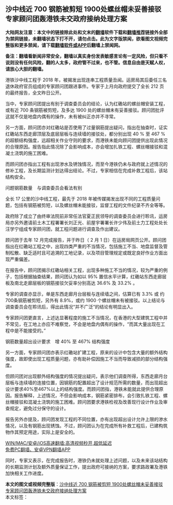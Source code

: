  <h2>沙中线近 700 钢筋被剪短 1900处螺丝帽未妥善接驳 专家顾问团轰港铁未交政府接纳处理方案</h2> <p class="notice"><b>大陆网友注意：本文中的链接除此处和文末的<a href="https://github.com/bannedbook/fanqiang" >翻墙</a>软件下载和<a href="https://github.com/killgcd/justmysocks/blob/master/README.md">翻墙推荐</a>链接外全部为禁网链接，未翻墙状态下打不开，请勿点击。此为文字版禁闻，欲看图文视频完整版和更多禁闻，请下载<a href="https://github.com/bannedbook/fanqiang">翻墙软件或APP</a>后翻墙上禁闻网。</p><p>备注：翻墙看新闻非常安全，翻墙以真实身份发表敏感言论有一定风险，但只看不说则没有任何风险，翻的人太多，政府管不过来，也不管。信息自由是天赋人权，请放心大胆的翻墙。</b></p>  <div class="entry">  <p>港铁沙中线工程于 2018 年，被揭发出现连串工程质量丑闻。运房局其后委任三名退休政府官员组成的专家顾问团跟进事件。专家于上月向政府提交了全长 212 页的最终报告，全文昨日公开。</p> <p>当中，专家顾问团提出有别于调查委员会的结论，认为红磡站的螺丝帽安装工程，或有近 700 条钢筋被剪短，及多达 1900 处的螺丝帽未有妥善接驳。顾问团批评这就不仅是地盘内偶有的操作，未有被纠正亦并不寻常。</p> <p>另一方面，顾问团亦对红磡站是否使用了过量钢筋提出疑问，指出在抽查时，证实红磡站东西走廊顶层及底层层板与连续墙的接驳处，都分别出现 40 % 至 467 %的超额结构强度，远超相关作业守则的要求，而港铁未能向顾问团提供出现此情况的合理原因。报告指此情况除了会影响成本，亦会增加扎铁工程、螺丝帽接驳和混凝土浇筑的施工困难。</p> <p>而顾问团亦指出工程有出现渗水及锈蚀情况，而至今港铁仍未与政府就上述情况的修补工程，及长期监测计划达得出结论。不过，专家相信在完成补救工程后，该站结构安全。</p>  <p>问题钢筋数量　与调查委员会看法有别</p> <p>全长 17 公里的沙中线工程，最先于 2018 年被传媒揭发出现不同的工程质量问题，包括有钢筋被剪短，以及螺丝帽未能接驳，监督工程的文件纪录不齐全等等。</p> <p>政府除了成立了由终审法院前非常任法官夏正民领导的调查委员会进行聆讯，运房局亦另外邀请前土木工程署署长刘正光、前屋宇署署长许少伟及前土力工程处处长汪学宁组成专家顾问团，就工程问题进行调查及作出建议。</p> <p>顾问团于去年 12 月完成报告，并于昨日（ 2 月 1 日）在运房局网页公开。顾问团指出在红磡站工程之中，出现四类严重的不当情况，包括施工不当、地盘监督及管制松散、缺乏适时且可追溯的工地记录，以及项目管理规定或既定良好作业方面出现严重偏差。</p>  <p>在报告中，顾问团揭示红磡站相关工程，出现多种施工不当的情况，较为严重的例子，包括根据抽查结果，顾问团认为如以 95% 置信水平计算，红磡站东西走廊层板及南北走廊层板的钢筋接驳欠妥率分别高达 36.6% 及 33.2% 。</p> <p>专家的调查亦显示，单是东西走廊月台层板与连续墙之间，估算已有 3.3% 或 约 700条钢筋被剪短，另外有 8.9%，或约 1900 个螺丝帽未有被接驳。以上结论与调查委员会在聆讯后，得出此情况“并不广泛”的结论有明显出入。</p> <p>专家顾问团更直言，上述达显著程度的施工不当情况，在香港的大型建筑工程中并不常见，在工地上亦应不难察觉，不会是地盘内偶有的操作，“而其大量出现在工程中是不能接受的。”</p> <p>钢筋数量超出设计要求　增 40% 至 467% 结构强度</p>  <p>另一方面，专家顾问团亦表示红磡站扩建工程，原来的设计中包含大量的额外结构强度，故即使出现工程质量问题，亦有助补偿因施工不当而导致减损的部分结构强度。</p> <p>但顾问团对出现额外结构强度的情况提出疑问，表示他们调查所得，东西走廊月台层板与连续墙的连接位置，因钢筋的配置超出了设计规范所需的数量，而出现超出设计要求40%至467%以上的结构强度。而顾问团指，港铁未能就此提供合理原因。报告解释，上述情况，不但会影响成本，钢筋紧密排布，会引致扎铁工程、螺丝帽接驳和混凝土浇筑的施工困难。顾问团要求港铁检视及改善现行设计作业及审查规定，避免过分保守的设计。</p> <p>报告另外亦提及，顾问团发现工程的不同位置，亦有出现超出设计允许上限的渗水情况，以及有钢筋出现锈蚀。不过，顾问团认为在完成所有补救工程后，已建构筑物作其预定用途，实际上是安全的。</p> <p class="texttj"> <a href="https://github.com/bannedbook/fanqiang/wiki/V2ray%E6%9C%BA%E5%9C%BA" target="_blank">WIN/MAC/安卓/iOS高速翻墙:高清视频秒开,超低延迟</a><br/> <a href="https://github.com/bannedbook/fanqiang/wiki/%E7%A6%81%E9%97%BB%E7%BD%91%E5%AE%89%E5%8D%93%E7%BF%BB%E5%A2%99%E6%96%B0%E9%97%BBAPP" target="_blank">免费PC翻墙、安卓VPN翻墙APP</a></p><p>同时，专家又表示，在完成报告时，港铁仍未就处理上述问题，以及未来该站结构的长期监测计划及额外质量保证工作，提出政府可接纳的方案，要求路政署及港铁加快相关工作进度。</p> <a name='sharetosocial'></a>       <div><b>本文的图文或视频完整版</b>：<a href='https://www.bannedbook.org/bnews/comments/20210203/1480406.html'>沙中线近 700 钢筋被剪短 1900处螺丝帽未妥善接驳 专家顾问团轰港铁未交政府接纳处理方案</a></div>  </div><!--END ENTRY--> <div class="postfooter"> <div>本文标签：</div>  </div><!--END POSTFOOTER--> 